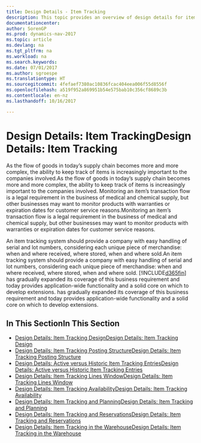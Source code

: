 ```yaml
---
title: Design Details - Item Tracking
description: This topic provides an overview of design details for item tracking.
documentationcenter: 
author: SorenGP
ms.prod: dynamics-nav-2017
ms.topic: article
ms.devlang: na
ms.tgt_pltfrm: na
ms.workload: na
ms.search.keywords: 
ms.date: 07/01/2017
ms.author: sgroespe
ms.translationtype: HT
ms.sourcegitcommit: 4fefaef7380ac10836fcac404eea006f55d8556f
ms.openlocfilehash: a519f952a869951b54e575bab10c356cf8689c3b
ms.contentlocale: en-nz
ms.lasthandoff: 10/16/2017

---
```

# <a name="design-details-item-tracking"></a><span data-ttu-id="0a92a-103">Design Details: Item Tracking</span><span class="sxs-lookup"><span data-stu-id="0a92a-103">Design Details: Item Tracking</span></span>
<span data-ttu-id="0a92a-104">As the flow of goods in today’s supply chain becomes more and more complex, the ability to keep track of items is increasingly important to the companies involved.</span><span class="sxs-lookup"><span data-stu-id="0a92a-104">As the flow of goods in today’s supply chain becomes more and more complex, the ability to keep track of items is increasingly important to the companies involved.</span></span> <span data-ttu-id="0a92a-105">Monitoring an item’s transaction flow is a legal requirement in the business of medical and chemical supply, but other businesses may want to monitor products with warranties or expiration dates for customer service reasons.</span><span class="sxs-lookup"><span data-stu-id="0a92a-105">Monitoring an item’s transaction flow is a legal requirement in the business of medical and chemical supply, but other businesses may want to monitor products with warranties or expiration dates for customer service reasons.</span></span>  

<span data-ttu-id="0a92a-106">An item tracking system should provide a company with easy handling of serial and lot numbers, considering each unique piece of merchandise: when and where received, where stored, when and where sold.</span><span class="sxs-lookup"><span data-stu-id="0a92a-106">An item tracking system should provide a company with easy handling of serial and lot numbers, considering each unique piece of merchandise: when and where received, where stored, when and where sold.</span></span> [!INCLUDE[d365fin](includes/d365fin_md.md)]<span data-ttu-id="0a92a-107"> has gradually expanded its coverage of this business requirement and today provides application-wide functionality and a solid core on which to develop extensions.</span><span class="sxs-lookup"><span data-stu-id="0a92a-107"> has gradually expanded its coverage of this business requirement and today provides application-wide functionality and a solid core on which to develop extensions.</span></span>  

## <a name="in-this-section"></a><span data-ttu-id="0a92a-108">In This Section</span><span class="sxs-lookup"><span data-stu-id="0a92a-108">In This Section</span></span>  
* [<span data-ttu-id="0a92a-109">Design Details: Item Tracking Design</span><span class="sxs-lookup"><span data-stu-id="0a92a-109">Design Details: Item Tracking Design</span></span>](design-details-item-tracking-design.md)  
* [<span data-ttu-id="0a92a-110">Design Details: Item Tracking Posting Structure</span><span class="sxs-lookup"><span data-stu-id="0a92a-110">Design Details: Item Tracking Posting Structure</span></span>](design-details-item-tracking-posting-structure.md)  
* [<span data-ttu-id="0a92a-111">Design Details: Active versus Historic Item Tracking Entries</span><span class="sxs-lookup"><span data-stu-id="0a92a-111">Design Details: Active versus Historic Item Tracking Entries</span></span>](design-details-active-versus-historic-item-tracking-entries.md)  
* [<span data-ttu-id="0a92a-112">Design Details: Item Tracking Lines Window</span><span class="sxs-lookup"><span data-stu-id="0a92a-112">Design Details: Item Tracking Lines Window</span></span>](design-details-item-tracking-lines-window.md)  
* [<span data-ttu-id="0a92a-113">Design Details: Item Tracking Availability</span><span class="sxs-lookup"><span data-stu-id="0a92a-113">Design Details: Item Tracking Availability</span></span>](design-details-item-tracking-availability.md)  
* [<span data-ttu-id="0a92a-114">Design Details: Item Tracking and Planning</span><span class="sxs-lookup"><span data-stu-id="0a92a-114">Design Details: Item Tracking and Planning</span></span>](design-details-item-tracking-and-planning.md)  
* [<span data-ttu-id="0a92a-115">Design Details: Item Tracking and Reservations</span><span class="sxs-lookup"><span data-stu-id="0a92a-115">Design Details: Item Tracking and Reservations</span></span>](design-details-item-tracking-and-reservations.md)  
* [<span data-ttu-id="0a92a-116">Design Details: Item Tracking in the Warehouse</span><span class="sxs-lookup"><span data-stu-id="0a92a-116">Design Details: Item Tracking in the Warehouse</span></span>](design-details-item-tracking-in-the-warehouse.md)

